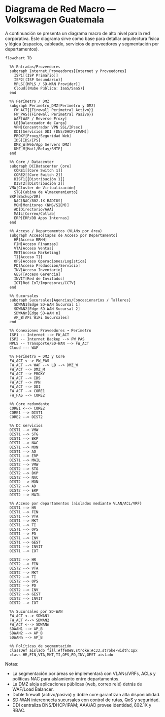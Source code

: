 # Diagrama de Red Macro — Volkswagen Guatemala

A continuación se presenta un diagrama macro de alto nivel para la red corporativa. Este diagrama sirve como base para detallar arquitectura física y lógica (espacios, cableado, servicios de proveedores y segmentación por departamentos).

```mermaid
flowchart TB

  %% Entradas/Proveedores
  subgraph Internet_Proveedores[Internet y Proveedores]
    ISP1[(ISP Primario)]
    ISP2[(ISP Secundario)]
    MPLS[(MPLS / SD-WAN Provider)]
    Cloud[(Nube Pública: IaaS/SaaS)]
  end

  %% Perímetro / DMZ
  subgraph Perimetro_DMZ[Perímetro y DMZ]
    FW_ACT{{Firewall Perimetral Activo}}
    FW_PAS{{Firewall Perimetral Pasivo}}
    WAF[WAF / Reverse Proxy]
    LB[Balanceador de Carga]
    VPN[Concentrador VPN SSL/IPsec]
    DDI[Servicios DDI (DNS/DHCP/IPAM)]
    PROXY[Proxy/Seguridad Web]
    IDS[IDS/IPS]
    DMZ_W[Web/App Servers DMZ]
    DMZ_M[Mail/Relay/SMTP]
  end

  %% Core / Datacenter
  subgraph DC[Datacenter Core]
    CORE1[[Core Switch 1]]
    CORE2[[Core Switch 2]]
    DIST1[[Distribución 1]]
    DIST2[[Distribución 2]]
  VMW[Cluster de Virtualización]
    STG[Cabina de Almacenamiento]
  BKP[Backup/DR]
    NAC[NAC/802.1X RADIUS]
    MON[Monitoreo (NMS/SIEM)]
    AD[Directorio/AAA]
    MAIL[Correo/Collab]
    ERP[ERP/DB Apps Internas]
  end

  %% Acceso / Departamentos (VLANs por área)
  subgraph Acceso[Capas de Acceso por Departamento]
    HR[Acceso RRHH]
    FIN[Acceso Finanzas]
    VTA[Acceso Ventas]
    MKT[Acceso Marketing]
    TI[Acceso TI]
    OPS[Acceso Operaciones/Logística]
    PD[Acceso Producción/Servicio]
    INV[Acceso Inventario]
    GEST[Acceso Gerencia]
    INVIT[Red de Invitados]
    IOT[Red IoT/Impresoras/CCTV]
  end

  %% Sucursales
  subgraph Sucursales[Agencias/Concesionarios / Talleres]
    SDWAN1[Edge SD-WAN Sucursal 1]
    SDWAN2[Edge SD-WAN Sucursal 2]
    SDWANn[Edge SD-WAN n]
    AP_B[APs WiFi Sucursales]
  end

  %% Conexiones Proveedores → Perímetro
  ISP1 -- Internet --> FW_ACT
  ISP2 -- Internet Backup --> FW_PAS
  MPLS -- Transporte/SD-WAN --> FW_ACT
  Cloud --- WAF

  %% Perímetro → DMZ y Core
  FW_ACT <--> FW_PAS
  FW_ACT --> WAF --> LB --> DMZ_W
  FW_ACT --> DMZ_M
  FW_ACT --> PROXY
  FW_ACT --> IDS
  FW_ACT --> VPN
  FW_ACT --> DDI
  FW_ACT --> CORE1
  FW_PAS --> CORE2

  %% Core redundante
  CORE1 <--> CORE2
  CORE1 --> DIST1
  CORE2 --> DIST2

  %% DC servicios
  DIST1 --> VMW
  DIST1 --> STG
  DIST1 --> BKP
  DIST1 --> NAC
  DIST1 --> MON
  DIST1 --> AD
  DIST1 --> ERP
  DIST1 --> MAIL
  DIST2 --> VMW
  DIST2 --> STG
  DIST2 --> BKP
  DIST2 --> NAC
  DIST2 --> MON
  DIST2 --> AD
  DIST2 --> ERP
  DIST2 --> MAIL

  %% Acceso por departamentos (aislados mediante VLAN/ACL/VRF)
  DIST1 --> HR
  DIST1 --> FIN
  DIST1 --> VTA
  DIST1 --> MKT
  DIST1 --> TI
  DIST1 --> OPS
  DIST1 --> PD
  DIST1 --> INV
  DIST1 --> GEST
  DIST1 --> INVIT
  DIST1 --> IOT

  DIST2 --> HR
  DIST2 --> FIN
  DIST2 --> VTA
  DIST2 --> MKT
  DIST2 --> TI
  DIST2 --> OPS
  DIST2 --> PD
  DIST2 --> INV
  DIST2 --> GEST
  DIST2 --> INVIT
  DIST2 --> IOT

  %% Sucursales por SD-WAN
  FW_ACT <--> SDWAN1
  FW_ACT <--> SDWAN2
  FW_ACT <--> SDWANn
  SDWAN1 --> AP_B
  SDWAN2 --> AP_B
  SDWANn --> AP_B

  %% Políticas de segmentación
  classDef aislado fill:#ffe8e8,stroke:#c33,stroke-width:1px
  class HR,FIN,VTA,MKT,TI,OPS,PD,INV,GEST aislado
```

Notas:
- La segmentación por áreas se implementará con VLANs/VRFs, ACLs y políticas NAC para aislamiento entre departamentos.
- La DMZ aloja aplicaciones públicas (web, correo relé) detrás de WAF/Load Balancer.
- Doble firewall (activo/pasivo) y doble core garantizan alta disponibilidad.
- SD‑WAN interconecta sucursales con control de rutas, QoS y seguridad.
- DDI centraliza DNS/DHCP/IPAM; AAA/AD provee identidad, 802.1X y RBAC.

